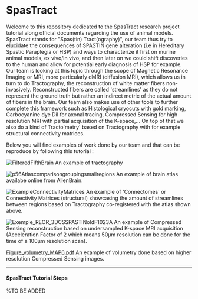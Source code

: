 # SpasTract
Welcome to this repository dedicated to the SpasTract research project tutorial along official documents regarding the use of animal models.
SpasTract stands for "Spas(tin) Tract(ography)", our team thus try to elucidate the consequences of SPASTIN gene alteration (i.e in Hereditary Spastic Paraplegia or HSP) and ways to characterize it first on murine animal models, ex vivo/in vivo, and then later on we could shift discoveries to the human and allow for potential early diagnosis of HSP for example. 
Our team is looking at this topic through the scope of Magnetic Resonance Imaging or MRI, more particularly dMRI (diffusion MRI), which allows us in turn to do Tractography, the reconstruction of white matter fibers non-invasively. Reconstructed fibers are called 'streamlines' as they do not represent the ground truth but rather an indirect metric of the actual amount of fibers in the brain.
Our team also makes use of other tools to further complete this framework such as Histological cryocuts with gold marking, Carbocyanine dye DiI for axonal tracing, Compressed Sensing for high resolution MRI with partial acquisition of the K-space,... On top of that we also do a kind of Tracto'metry' based on Tractography with for example structural connectivity matrices.

Below you will find examples of work done by our team and that can be reproduce by following this tutorial :

![FilteredFifthBrain](https://github.com/user-attachments/assets/8d855a91-b792-4229-a163-b1335c915427)
An example of tractography 

![p56Atlascomparisongroupingsmallregions](https://github.com/user-attachments/assets/31fd9acd-74b5-4467-aa38-e4d7382ae9bd)
An example of brain atlas availabe online from AllenBrain.

![ExampleConnectivityMatrices](https://github.com/user-attachments/assets/4de13faf-a0cb-4f36-afc0-46a3df60524d)
An example of 'Connectomes' or Connectivity Matrices (structural) showcasing the amount of streamlines between regions based on Tractography co-registered with the atlas shown above.

![Exemple_REOR_3DCSSPASTINoldF1023A](https://github.com/user-attachments/assets/a3f90582-fc8d-400c-b111-a3d92dd7d68e)
An example of Compressed Sensing reconstruction based on undersampled K-space MRI acquisition (Acceleration Factor of 2 which means 50µm resolution can be done for the time of a 100µm resolution scan).

[Figure_volumetry_MAP6.pdf](https://github.com/user-attachments/files/20576753/Figure_volumetry_MAP6.pdf)
An example of volumetry done based on higher resolution Compressed Sensing images.

------------------------------
#### SpasTract Tutorial Steps
%TO BE ADDED
